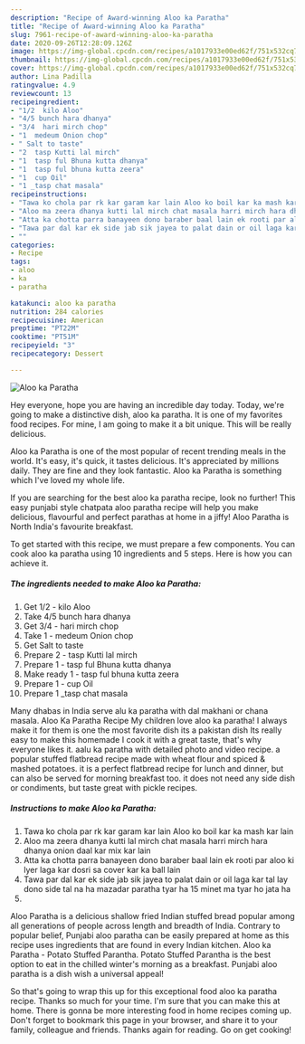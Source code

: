```yaml
---
description: "Recipe of Award-winning Aloo ka Paratha"
title: "Recipe of Award-winning Aloo ka Paratha"
slug: 7961-recipe-of-award-winning-aloo-ka-paratha
date: 2020-09-26T12:28:09.126Z
image: https://img-global.cpcdn.com/recipes/a1017933e00ed62f/751x532cq70/aloo-ka-paratha-recipe-main-photo.jpg
thumbnail: https://img-global.cpcdn.com/recipes/a1017933e00ed62f/751x532cq70/aloo-ka-paratha-recipe-main-photo.jpg
cover: https://img-global.cpcdn.com/recipes/a1017933e00ed62f/751x532cq70/aloo-ka-paratha-recipe-main-photo.jpg
author: Lina Padilla
ratingvalue: 4.9
reviewcount: 13
recipeingredient:
- "1/2  kilo Aloo"
- "4/5 bunch hara dhanya"
- "3/4  hari mirch chop"
- "1  medeum Onion chop"
- " Salt to taste"
- "2  tasp Kutti lal mirch"
- "1  tasp ful Bhuna kutta dhanya"
- "1  tasp ful bhuna kutta zeera"
- "1  cup Oil"
- "1 _tasp chat masala"
recipeinstructions:
- "Tawa ko chola par rk kar garam kar lain Aloo ko boil kar ka mash kar lain"
- "Aloo ma zeera dhanya kutti lal mirch chat masala harri mirch hara dhanya onion daal kar mix kar lain"
- "Atta ka chotta parra banayeen dono baraber baal lain ek rooti par aloo ki lyer laga kar dosri sa cover kar ka ball lain"
- "Tawa par dal kar ek side jab sik jayea to palat dain or oil laga kar tal lay dono side tal na ha mazadar paratha tyar ha 15 minet ma tyar ho jata ha"
- ""
categories:
- Recipe
tags:
- aloo
- ka
- paratha

katakunci: aloo ka paratha 
nutrition: 284 calories
recipecuisine: American
preptime: "PT22M"
cooktime: "PT51M"
recipeyield: "3"
recipecategory: Dessert

---
```



![Aloo ka Paratha](https://img-global.cpcdn.com/recipes/a1017933e00ed62f/751x532cq70/aloo-ka-paratha-recipe-main-photo.jpg)

Hey everyone, hope you are having an incredible day today. Today, we're going to make a distinctive dish, aloo ka paratha. It is one of my favorites food recipes. For mine, I am going to make it a bit unique. This will be really delicious.

Aloo ka Paratha is one of the most popular of recent trending meals in the world. It's easy, it's quick, it tastes delicious. It's appreciated by millions daily. They are fine and they look fantastic. Aloo ka Paratha is something which I've loved my whole life.

If you are searching for the best aloo ka paratha recipe, look no further! This easy punjabi style chatpata aloo paratha recipe will help you make delicious, flavourful and perfect parathas at home in a jiffy! Aloo Paratha is North India&#39;s favourite breakfast.


To get started with this recipe, we must prepare a few components. You can cook aloo ka paratha using 10 ingredients and 5 steps. Here is how you can achieve it.

<!--inarticleads1-->

##### The ingredients needed to make Aloo ka Paratha:

1. Get 1/2 - kilo Aloo
1. Take 4/5 bunch hara dhanya
1. Get 3/4 - hari mirch chop
1. Take 1 - medeum Onion chop
1. Get  Salt to taste
1. Prepare 2 - tasp Kutti lal mirch
1. Prepare 1 - tasp ful Bhuna kutta dhanya
1. Make ready 1 - tasp ful bhuna kutta zeera
1. Prepare 1 - cup Oil
1. Prepare 1 _tasp chat masala


Many dhabas in India serve alu ka paratha with dal makhani or chana masala. Aloo Ka Paratha Recipe My children love aloo ka paratha! I always make it for them is one the most favorite dish its a pakistan dish Its really easy to make this homemade I cook it with a great taste, that&#39;s why everyone likes it. aalu ka paratha with detailed photo and video recipe. a popular stuffed flatbread recipe made with wheat flour and spiced &amp; mashed potatoes. it is a perfect flatbread recipe for lunch and dinner, but can also be served for morning breakfast too. it does not need any side dish or condiments, but taste great with pickle recipes. 

<!--inarticleads2-->

##### Instructions to make Aloo ka Paratha:

1. Tawa ko chola par rk kar garam kar lain Aloo ko boil kar ka mash kar lain
1. Aloo ma zeera dhanya kutti lal mirch chat masala harri mirch hara dhanya onion daal kar mix kar lain
1. Atta ka chotta parra banayeen dono baraber baal lain ek rooti par aloo ki lyer laga kar dosri sa cover kar ka ball lain
1. Tawa par dal kar ek side jab sik jayea to palat dain or oil laga kar tal lay dono side tal na ha mazadar paratha tyar ha 15 minet ma tyar ho jata ha
1. 


Aloo Paratha is a delicious shallow fried Indian stuffed bread popular among all generations of people across length and breadth of India. Contrary to popular belief, Punjabi aloo paratha can be easily prepared at home as this recipe uses ingredients that are found in every Indian kitchen. Aloo ka Paratha - Potato Stuffed Parantha. Potato Stuffed Parantha is the best option to eat in the chilled winter&#39;s morning as a breakfast. Punjabi aloo paratha is a dish wish a universal appeal! 

So that's going to wrap this up for this exceptional food aloo ka paratha recipe. Thanks so much for your time. I'm sure that you can make this at home. There is gonna be more interesting food in home recipes coming up. Don't forget to bookmark this page in your browser, and share it to your family, colleague and friends. Thanks again for reading. Go on get cooking!

